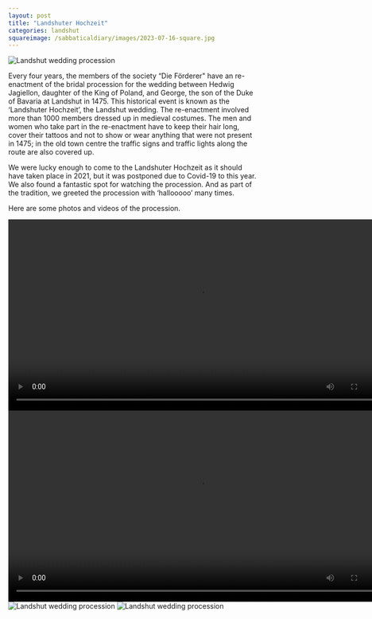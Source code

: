 ```yaml
---
layout: post
title: "Landshuter Hochzeit"
categories: landshut
squareimage: /sabbaticaldiary/images/2023-07-16-square.jpg
---
```

<img src="/sabbaticaldiary/images/2023-07-16.jpg" alt="Landshut wedding procession" class="center">

Every four years, the members of the society “Die Förderer" have an re-enactment of the bridal procession for the wedding between Hedwig Jagiellon, daughter of the King of Poland, and George, the son of the Duke of Bavaria at Landshut in 1475. This historical event is known as the ‘Landshuter Hochzeit’, the Landshut wedding. The re-enactment involved more than 1000 members dressed up in medieval costumes. The men and women who take part in the re-enactment have to keep their hair long, cover their tattoos and not to show or wear anything that were not present in 1475; in the old town centre the traffic signs and traffic lights along the route are also covered up. 

We were lucky enough to come to the Landshuter Hochzeit as it should have taken place in 2021, but it was postponed due to Covid-19 to this year. We also found a fantastic spot for watching the procession. And as part of the tradition, we greeted the procession with ‘hallooooo’ many times. 

Here are some photos and videos of the procession.

<video controls width="768">
    <source src="/sabbaticaldiary/videos/2023-07-16-1.mp4" type="video/mp4">
</video>

<video controls width="768">
    <source src="/sabbaticaldiary/videos/2023-07-16-2.mp4" type="video/mp4">
</video>

<img src="/sabbaticaldiary/images/2023-07-16-2.jpg" alt="Landshut wedding procession" class="center">

<img src="/sabbaticaldiary/images/2023-07-16-3.jpg" alt="Landshut wedding procession" class="center">